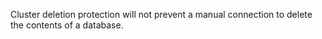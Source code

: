 Cluster deletion protection will not prevent a manual connection to delete the contents of a database.

